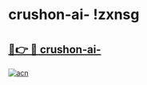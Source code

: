 # crushon-ai- !zxnsg

# <h2><a href="https://oz7m0f.esa.edu.pl?title=crushon-ai-&ref=zxnsg">🔗👉 🔴 crushon-ai-</a></h2>

[![acn](https://github.com/user-attachments/assets/0f9c940e-d8b0-45ae-aac7-cd30a18b3e1c)](https://oz7m0f.esa.edu.pl?title=crushon-ai-&ref=zxnsg)

